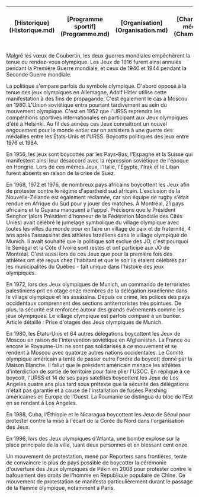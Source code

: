 <table>
    <thead>
        <tr>
            <th align="center" >[Historique](Historique.md)</th>
            <th align="center">[Programme sportif](Programme.md)</th>
            <th align="center">[Organisation](Organisation.md)</th>
            <th align="center">[Champions et médaillés](Champions.md)</th>
            <th align="center">[Enjeux économiques et médiatiques](Enjeux.md)</th>
            <th align="center">[Olympisme et politique](Politique.md)</th>
        </tr>
    </thead>
</table>

Malgré les vœux de Coubertin, les deux guerres mondiales empêchèrent la tenue du rendez-vous olympique. Les Jeux de 1916 furent ainsi annulés pendant la Première Guerre mondiale, et ceux de 1940 et 1944 pendant la Seconde Guerre mondiale.

La politique s'empare parfois du symbole olympique. D'abord opposé à la tenue des jeux olympiques en Allemagne, Adolf Hitler utilise cette manifestation à des fins de propagande. C'est également le cas à Moscou en 1980. L'Union soviétique entra pourtant tardivement au sein du mouvement olympique. C'est en 1952 que l'URSS reprendra les compétitions sportives internationales en participant aux Jeux olympiques d'été à Helsinki. Au fil des années ces Jeux connaitront un nouvel engouement pour le monde entier car on assistera à une guerre des médailles entre les États-Unis et l'URSS.
Boycotts politiques des jeux entre 1976 et 1984.

En 1956, les jeux sont boycottés par les Pays-Bas, l'Espagne et la Suisse qui manifestent ainsi leur désaccord avec la répression soviétique de l'époque en Hongrie. Lors de ces mêmes Jeux, l'Italie, l'Égypte, l'Irak et le Liban furent absents en raison de la crise de Suez.

En 1968, 1972 et 1976, de nombreux pays africains boycottent les Jeux afin de protester contre le régime d'apartheid sud africain. L'exclusion de la Nouvelle-Zélande est également réclamée, car son équipe de rugby s'était rendue en Afrique du Sud pour y jouer des matches. À Montréal, 21 pays africains et le Guyana manquent à l'appel. Précisons que le Président Senghor (alors Président d'honneur de la Fédération Mondiale des Cités Unies) avait célébré le jumelage symbolique du village olympique avec toutes les villes du monde pour en faire un village de paix et de fraternité, 4 ans après l'assassinat des athlètes Israéliens dans le village olympique de Munich. Il avait souhaité que la politique soit exclue des JO, c'est pourquoi le Sénégal et la Côte d'Ivoire sont restés et ont participé aux JO de Montréal. C'est aussi lors de ces Jeux que pour la première fois des athlètes ont été reçus chez l'habitant et que le soir ils étaient célébrés par les municipalités du Québec - fait unique dans l'histoire des jeux olympiques.

En 1972, lors des Jeux olympiques de Munich, un commando de terroristes palestiniens prit en otage onze membres de la délégation israélienne dans le village olympique et les assassina. Depuis ce crime, les polices des pays occidentaux comprennent des sections antiterroristes très pointues. De plus, la sécurité est renforcée autour des grands événements comme les jeux olympiques. Le village olympique est parfois comparé à un bunker.
Article détaillé : Prise d'otages des Jeux olympiques de Munich.

En 1980, les États-Unis et 64 autres délégations boycottent les Jeux de Moscou en raison de l'intervention soviétique en Afghanistan. La France ou encore le Royaume-Uni ne sont pas solidarisés à ce mouvement et se rendent à Moscou avec quatorze autres nations occidentales. Le Comité olympique américain a tenté de passer outre l'ordre de boycott donné par la Maison Blanche. Il fallut que le président américain menace les athlètes d'interdiction de sortie de territoire pour faire plier l'USOC. En réplique à ce boycott, l'URSS et 14 de ses pays satellites boycottent les Jeux de Los Angeles quatre ans plus tard sous prétexte que la sécurité des délégations n'était pas garantie et à cause de l'installation de fusées Pershing américaines en Europe de l’Ouest. La Roumanie se distingua du bloc de l'Est en se rendant à Los Angeles.

En 1988, Cuba, l'Éthiopie et le Nicaragua boycottent les Jeux de Séoul pour protester contre la mise à l'écart de la Corée du Nord dans l'organisation des Jeux.

En 1996, lors des Jeux olympiques d'Atlanta, une bombe explose sur la place principale de la ville, tuant deux personnes et en blessant cent onze.

Un mouvement de protestation, mené par Reporters sans frontières, tente de convaincre le plus de pays possible de boycotter la cérémonie d'ouverture des Jeux olympiques de Pékin en 2008 pour protester contre le bafouement des droits de l'homme en République populaire de Chine. Ce mouvement de protestation se manifesta particulièrement durant le passage de la flamme olympique, notamment à Paris.
